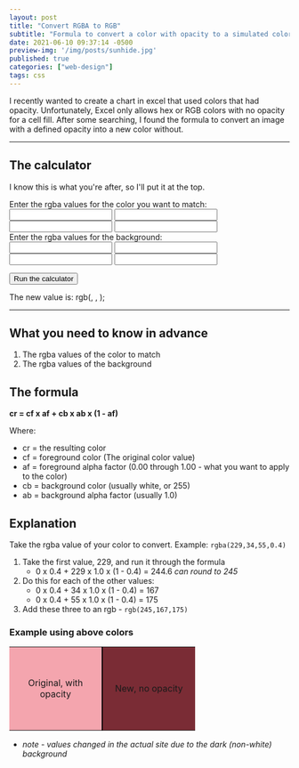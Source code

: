```yaml
---
layout: post
title: "Convert RGBA to RGB"
subtitle: "Formula to convert a color with opacity to a simulated color without opacity"
date: 2021-06-10 09:37:14 -0500
preview-img: '/img/posts/sunhide.jpg'
published: true
categories: ["web-design"]
tags: css
---
```


I recently wanted to create a chart in excel that used colors that had opacity. Unfortunately, Excel only allows hex or RGB colors with no opacity for a cell fill. After some searching, I found the formula to convert an image with a defined opacity into a new color without.

---
## The calculator
I know this is what you're after, so I'll put it at the top.

Enter the rgba values for the color you want to match:<br>
<input class="input" id="rValMatch"> <input class="input" id="gValMatch"> <input class="input" id="bValMatch"> <input class="input" id="oValMatch"><br>
Enter the rgba values for the background:<br>
<input class="input" id="rValBg"> <input class="input" id="gValBg"> <input class="input" id="bValBg"> <input class="input" id="oValBg">

<input type="button" class="btn btn-dark" onclick="newColorVal()" value="Run the calculator">

The new value is: rgb(<span id="newR"></span>, <span id="newG"></span>, <span id="newB"></span>);

---
## What you need to know in advance
1. The rgba values of the color to match
2. The rgba values of the background

## The formula
**cr = cf x af + cb x ab x (1 - af)**

Where:
- cr = the resulting color
- cf = foreground color (The original color value)
- af = foreground alpha factor (0.00 through 1.00 - what you want to apply to the color)
- cb = background color (usually white, or 255)
- ab = background alpha factor (usually 1.0)

## Explanation
Take the rgba value of your color to convert.
Example: `rgba(229,34,55,0.4)`

1. Take the first value, 229, and run it through the formula
	- 0 x 0.4 + 229 x 1.0 x (1 - 0.4) = 244.6 *can round to 245*
2. Do this for each of the other values:
	- 0 x 0.4 + 34 x 1.0 x (1 - 0.4) = 167
	- 0 x 0.4 + 55 x 1.0 x (1 - 0.4) = 175
3. Add these three to an rgb - `rgb(245,167,175)`

### Example using above colors

<table>
	<tr>
	<td style="height:150px; width:150px; background-color:rgba(229,34,55,0.4);text-align:center;border-right:2px solid #000;">Original, with opacity</td>
	<td style="height:150px; width:150px; background-color:rgb(122,44,53);text-align:center;">New, no opacity</td>
	</tr>
</table>

- *note - values changed in the actual site due to the dark (non-white) background*